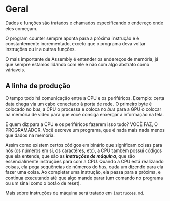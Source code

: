 # Geral

Dados e funções são tratados e chamados especificando o endereço onde eles
começam.

O program counter sempre aponta para a próxima instrução e é constantemente
incrementado, exceto que o programa deva voltar instruções ou ir a outras
funções.

O mais importante de Assembly é entender os endereços de memória, já que sempre
estamos lidando com ele e não com algo abstrato como váriaveis.

## A linha de produção

O tempo todo há comunicação entre a CPU e os periféricos. Exemplo: certa data
chega via um cabo conectado à porta de rede. O primeiro byte é colocado no
_bus_, a CPU o processa e coloca no _bus_ para a GPU o colocar na memória de
vídeo para que você consiga enxergar a informação na tela.

E quem diz para a CPU e os periféricos fazerem isso tudo? VOCÊ FAZ,
O PROGRAMADOR. Você escreve um programa, que é nada mais nada menos que dados na
memória.

Assim como existem certos códigos em binário que significam coisas para nós (os
números em si, os caractéres, etc), a CPU também possui códigos que ela entende,
que são as ***instruções de máquina***, que são essencialmente instruções para
com a CPU. Quando a CPU está realizando coisas, ela pega sequências de números
do _bus_, cada um dizendo para ela fazer uma coisa. Ao completar uma instrução,
ela passa para a próxima, e continua executando até que algo mande parar (um
comando no programa ou um sinal como o botão de reset).

Mais sobre instruções de máquina será tratado em `instrucoes.md`.
